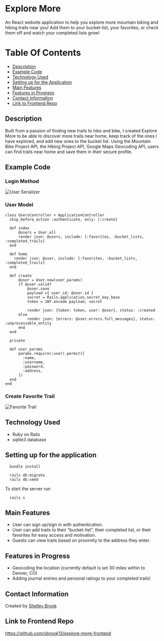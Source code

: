 # Explore More

An React website application to help you explore more mountain biking and hiking trails near you! Add them to your bucket-list, your favorites, or check them off and watch your completed lists grow!

# Table Of Contents 
- [Description](https://github.com/sbrook13/explore_more_backend#description)
- [Example Code](https://github.com/sbrook13/explore_more_backend#example-code)
- [Technology Used](https://github.com/sbrook13/explore_more_backend#technology-used)
- [Setting up for the Application](https://github.com/sbrook13/explore_more_backend#setting-up-for-the-application)
- [Main Features](https://github.com/sbrook13/explore_more_backend#main-features)
- [Features in Progress](https://github.com/sbrook13/explore_more_backend#features-in-progress)
- [Contact Information](https://github.com/sbrook13/explore_more_backend#contact-information)
- [Link to Frontend Repo](https://github.com/sbrook13/explore_more_backend#link-to-frontend-repo)

## Description

Built from a passion of finding new trails to hike and bike, I created Explore More to be able to discover more trails near home, keep track of the ones I have explored, and add new ones to the bucket list. Using the Mountain Bike Project API, the Hiking Project API, Google Maps Geocoding API, users can find trails near home and save them in their secure profile.

## Example Code

### Login Method

![User Serializer](https://i.imgur.com/1oA3iXT.png)

### User Model

```
class UsersController < ApplicationController
  skip_before_action :authenticate, only: [:create]

  def index
      @users = User.all
      render json: @users, include: [:favorites, :bucket_lists, :completed_trails]
  end

  def home
    render json: @user, include: [:favorites, :bucket_lists, :completed_trails]
  end

  def create
      @user = User.new(user_params)
      if @user.valid?
          @user.save
          payload ={ user_id: @user.id }
          secret = Rails.application.secret_key_base
          token = JWT.encode payload, secret

          render json: {token: token, user: @user}, status: :created
      else
          render json: {errors: @user.errors.full_messages}, status: :unprocessable_entity
      end
  end

  private

  def user_params
      params.require(:user).permit([
        :name, 
        :username, 
        :password, 
        :address, 
      ])
  end
end
```

### Create Favorite Trail

![Favorite Trail](https://i.imgur.com/zSA5sYx.png)

## Technology Used

- Ruby on Rails
- sqlite3 database

## Setting up for the application

```
  bundle install
```

``` 
  rails db:migrate  
  rails db:seed 
```

To start the server run
``` 
  rails s
```

## Main Features

- User can sign up/sign in with authentication.
- User can add trails to their "bucket-list", their completed list, or their favorites for easy access and motivation.
- Guests can view trails based on proximity to the address they enter.

## Features in Progress

- Geocoding the location (currently default is set 30 miles within to Denver, CO)
- Adding journal entries and personal ratings to your completed trails!

## Contact Information

Created by [Shelley Brook](https://www.linkedin.com/in/sbrook13/)


## Link to Frontend Repo

https://github.com/sbrook13/explore-more-frontend

